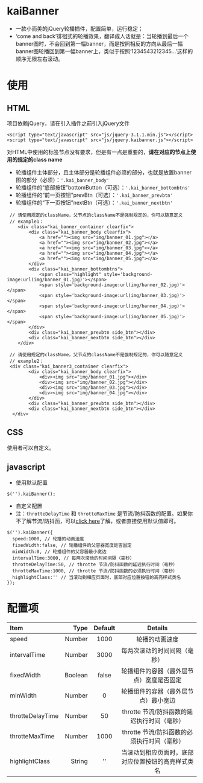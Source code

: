 # kaiBanner
- 一款小而美的jQuery轮播插件，配置简单，运行稳定；
- ‘come and back’徘徊式的轮播效果，翻译成人话就是：当轮播到最后一个banner图时，不会回到第一幅banner，而是按照相反的方向从最后一幅banner图轮播回到第一幅banner上，类似于按照‘1234543212345...’这样的顺序无限左右滚动。
# 使用
## HTML
项目依赖jQuery，请在引入插件之前引入jQuery文件
```
<script type="text/javascript" src="js/jquery-3.1.1.min.js"></script>
<script type="text/javascript" src="js/jquery.kaibanner.js"></script>
```
对HTML中使用的标签节点没有要求，但是有一点是重要的，**请在对应的节点上使用的规定的class name**
- 轮播组件主体部分，且主体部分是轮播组件必须的部分，也就是放置banner图的部分（必须）：`'.kai_banner_body'`
- 轮播组件的“底部按钮”bottomButton（可选）：`'.kai_banner_bottombtns'`
- 轮播组件的“前一页按钮”prevBtn（可选）：`'.kai_banner_prevbtn'`
- 轮播组件的“下一页按钮”nextBtn（可选）：`'.kai_banner_nextbtn'`

```
 // 请使用规定的className，父节点的className不是强制规定的，你可以随意定义
 // example1：
	<div class="kai_banner_container clearfix">
		<div class="kai_banner_body clearfix">
			<a href=""><img src="img/banner_01.jpg"></a>
			<a href=""><img src="img/banner_02.jpg"></a>
			<a href=""><img src="img/banner_03.jpg"></a>
			<a href=""><img src="img/banner_04.jpg"></a>
			<a href=""><img src="img/banner_05.jpg"></a>
		</div>
		<div class="kai_banner_bottombtns">
			<span class="highlight" style='background-image:url(img/banner_01.jpg)'></span>
			<span style='background-image:url(img/banner_02.jpg)'></span>
			<span style='background-image:url(img/banner_03.jpg)'></span>
			<span style='background-image:url(img/banner_04.jpg)'></span>
			<span style='background-image:url(img/banner_05.jpg)'></span>
		</div>
		<div class="kai_banner_prevbtn side_btn"></div>
		<div class="kai_banner_nextbtn side_btn"></div>
	</div>
```
```
 // 请使用规定的className，父节点的className不是强制规定的，你可以随意定义
 // example2：
 <div class="kai_banner3_container clearfix">
		<div class="kai_banner_body clearfix">
			<div><img src="img/banner_01.jpg"></div>
			<div><img src="img/banner_02.jpg"></div>
			<div><img src="img/banner_03.jpg"></div>
			<div><img src="img/banner_04.jpg"></div>
		</div>
		<div class="kai_banner_prevbtn side_btn"></div>
		<div class="kai_banner_nextbtn side_btn"></div>
  </div>
```
## CSS
使用者可以自定义。
## javascript
- 使用默认配置
```
$('').kaiBanner();
```
- 自定义配置
- 注：`throtteDelayTime` 和 `throtteMaxTime` 是节流/防抖函数的配置。如果你不了解节流/防抖函，可以[click here](http://www.css88.com/archives/4648)了解，或者直接使用默认值即可。
```
$('').kaiBanner({
  speed:1000, // 轮播的动画速度
  fixedWidth:false, // 轮播组件的父容器宽度是否固定
  minWidth:0, // 轮播组件的父容器最小宽边
  intervalTime:3000, // 每两次滚动的时间间隔（毫秒）
  throtteDelayTime:50, // throtte 节流/防抖函数的延迟执行时间（毫秒）
  throtteMaxTime:1000, // throtte 节流/防抖函数的必须执行时间（毫秒）
  highlightClass:'' // 当滚动到相应页面时，底部对应位置按钮的高亮样式类名
});
```

# 配置项
| Item      | Type | Default  | Details|
| :-------- | --------:| :--: |:--: |
|speed|Number|1000| 轮播的动画速度
|intervalTime |Number|3000 |每两次滚动的时间间隔（毫秒）
|fixedWidth|Boolean|false|轮播组件的容器（最外层节点）宽度是否固定
|minWidth|Number| 0 |轮播组件的容器（最外层节点）最小宽边
|throtteDelayTime|Number|50|throtte 节流/防抖函数的延迟执行时间（毫秒）
|throtteMaxTime|Number|1000|throtte 节流/防抖函数的必须执行时间（毫秒）
|highlightClass|String|''| 当滚动到相应页面时，底部对应位置按钮的高亮样式类名
